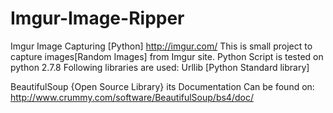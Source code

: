 Imgur-Image-Ripper
===================
Imgur Image Capturing [Python]
http://imgur.com/
This is small project to capture images[Random Images] from Imgur site.
Python Script is tested on python 2.7.8
Following libraries are used:
Urllib [Python Standard library]

BeautifulSoup {Open Source Library}
  its Documentation Can be found on:
  http://www.crummy.com/software/BeautifulSoup/bs4/doc/
  
  
